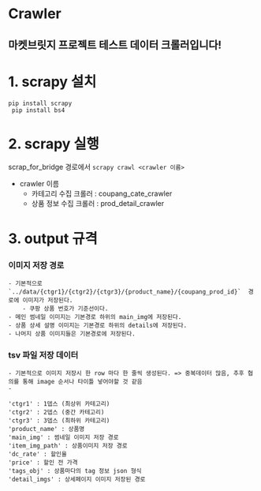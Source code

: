 # Crawler

## 마켓브릿지 프로젝트 테스트 데이터 크롤러입니다!


# 1. scrapy 설치 
` pip install scrapy `  
` pip install bs4`


# 2. scrapy 실행
scrap_for_bridge 경로에서 `scrapy crawl <crawler 이름>`

- crawler 이름 
    - 카테고리 수집 크롤러 : coupang_cate_crawler
    - 상품 정보 수집 크롤러 : prod_detail_crawler  

# 3. output 규격

### 이미지 저장 경로
```
- 기본적으로 `../data/{ctgr1}/{ctgr2}/{ctgr3}/{product_name}/{coupang_prod_id}`  경로에 이미지가 저장된다.
    - 쿠팡 상품 번호가 기준선이다.
- 메인 썸네일 이미지는 기본경로 하위의 main_img에 저장된다.
- 상품 상세 설명 이미지는 기본경로 하위의 details에 저장된다.
- 나머지 상품 이미지들은 기본경로에 저장된다.
```

### tsv 파일 저장 데이터
```
- 기본적으로 이미지 저장시 한 row 마다 한 줄씩 생성된다. => 중복데이터 많음, 추후 협의를 통해 image 순서나 타이틀 넣어야할 것 같음 
- 

'ctgr1' : 1뎁스 (최상위 카테고리)
'ctgr2' : 2뎁스 (중간 카테고리)
'ctgr3' : 3뎁스 (최하위 카테고리)
'product_name' : 상품명 
'main_img' : 썸네일 이미지 저장 경로
'item_img_path' : 상품이미지 저장 경로
'dc_rate' : 할인율
'price' : 할인 전 가격
'tags_obj' : 상품마다의 tag 정보 json 형식
'detail_imgs' : 상세페이지 이미지 저장된 경로
```
